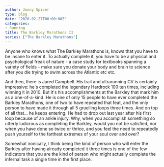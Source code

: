 ```yaml
---
author: Jonny Spicer
type: blog
date: "2020-02-27T00:00:00Z"
categories:
- Running
title: The Barkley Marathons II
series: ["The Barkley Marathons"]
---
```

Anyone who knows what The Barkley Marathons is, knows that you have to be insane to enter it. To actually complete it, you have to be a physical and psychological freak of
nature - a case study for textbooks spanning a variety of fields - make sure you donate your body and brain to science after you die trying to swim across the Atlantic etc etc.

And then, there is Jared Campbell. His trail and ultrarunning CV is certainly impressive: he's completed the legendary Hardrock 100 ten times, including winning it in 2010.
But it's his accomplishments at the Barkley that mark him as a one-of-a-kind. He is one of only 15 people to have ever completed the Barkley Marathons, one of two to have
repeated that feat, and the only person to have made it through all 5 gruelling loops three times. And on top of all that... he keeps entering. He had to drop out last year
after his first loop because of an ankle injury. Why, when you accomplish something so utterly ludicrous as completing the Barkley, would you not be satisfied, nor when you
have done so twice or thrice, and you feel the need to repeatedly push yourself to the farthest extremes of your soul over and over?

Somewhat ironically, I think being the kind of person who will enter the Barkley after having already completed it three times is one of the few indicators that you are the
kind of person who might actually complete the infernal task a single time in the first place.
